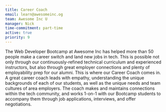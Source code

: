```yaml
---
title: Career Coach
email: learn@awesomeinc.og
team: Awesome Inc U
manager: Nick
time-commitment: part-time
active: true
priority: 9
---
```

The Web Developer Bootcamp at Awesome Inc has helped more than 50 people make a career switch and land new jobs in tech. This is possible not only through our continuously-refined technical curriculum and experienced instructors, but also through great employer connections and plenty of employability prep for our alumni. This is where our Career Coach comes in. A great career coach leads with empathy, understanding the unique backgrounds of each of our students, as well as the unique needs and team cultures of area employers. The coach makes and maintains connections within the tech community, and works 1-on-1 with our Bootcamp students to accompany them through job applications, interviews, and offer negotiations.
